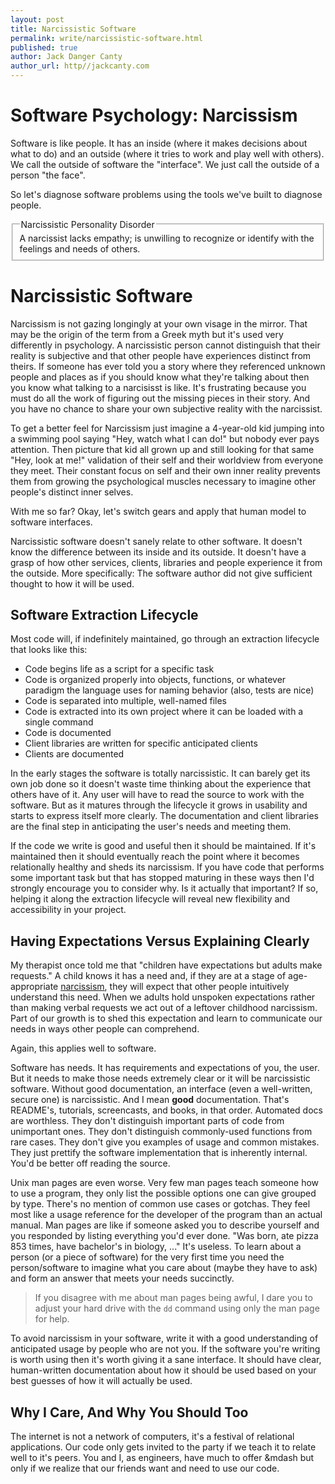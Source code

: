 ```yaml
---
layout: post
title: Narcissistic Software
permalink: write/narcissistic-software.html
published: true
author: Jack Danger Canty
author_url: http//jackcanty.com
---
```


# Software Psychology: Narcissism

Software is like people. It has an inside (where it makes decisions
about what to do) and an outside (where it tries to work and play well with others). We call the outside of software the
"interface". We just call the outside of a person "the face".

So let's diagnose software problems using the tools we've built to
diagnose people.

<fieldset>
  <legend>Narcissistic Personality Disorder</legend>
  A narcissist lacks empathy; is unwilling to recognize or identify with the feelings and needs of others.
</fieldset>

# Narcissistic Software

Narcissism is not gazing longingly at your own visage in the mirror. That may be the origin of the term from a Greek myth but it's used very differently in psychology. A narcissistic person cannot distinguish that their reality is subjective and that other people have experiences distinct from theirs. If someone has ever told you a story where they referenced unknown people and places as if you should know what they're talking about then you know what talking to a narcisisst is like. It's frustrating because you must do all the work of figuring out the missing pieces in their story. And you have no chance to share your own subjective reality with the narcissist.

 To get a better feel for Narcissism just imagine a 4-year-old kid jumping into a swimming pool saying "Hey, watch what I can do!" but nobody ever pays attention. Then picture that kid all grown up and still looking for that same "Hey, look at me!" validation of their self and their worldview from everyone they meet. Their constant focus on self and their own inner reality prevents them from growing the psychological muscles necessary to imagine other people's distinct inner selves.

With me so far? Okay, let's switch gears and apply that human model to software interfaces.

Narcissistic software doesn't sanely relate to other software. It doesn't know the difference between its inside and its outside. It doesn't have a grasp of how other services, clients, libraries and people experience it from the outside. More specifically: The software author did not give sufficient thought to how it will be used.

## Software Extraction Lifecycle

Most code will, if indefinitely maintained, go through an extraction
lifecycle that looks like this:

* Code begins life as a script for a specific task
* Code is organized properly into objects, functions, or whatever
  paradigm the language uses for naming behavior (also, tests are nice)
* Code is separated into multiple, well-named files
* Code is extracted into its own project where it can be loaded with a
  single command
* Code is documented
* Client libraries are written for specific anticipated clients
* Clients are documented

In the early stages the software is totally narcissistic. It can barely
get its own job done so it doesn't waste time thinking about the
experience that others have of it. Any user will have to read the source
to work with the software. But as it matures through the
lifecycle it grows in usability and starts to express itself more
clearly. The documentation and client libraries are the final step in
anticipating the user's needs and meeting them.

If the code we write is good and useful then it should be maintained. If
it's maintained then it should eventually reach the point where it
becomes relationally healthy and sheds its narcissism. If you have code
that performs some important task but that has stopped maturing in these
ways then I'd strongly encourage you to consider why. Is it actually
that important? If so, helping it along the extraction lifecycle will
reveal new flexibility and accessibility in your project.

## Having Expectations Versus Explaining Clearly

My therapist once told me that "children have expectations but adults make requests." A child knows it has a need and, if they are at a stage of age-appropriate [narcissism](http://en.wikipedia.org/wiki/Narcissistic_personality_disorder#cite_ref-DSM-IV-TR_0-1), they will expect that other people intuitively understand this need. When we adults hold unspoken expectations rather than making verbal requests we act out of a leftover childhood narcissism. Part of our growth is to shed this expectation and learn to communicate our needs in ways other people can comprehend.

Again, this applies well to software.

Software has needs. It has requirements and expectations of you, the
user. But it needs to make those needs extremely clear or it will be
narcissistic software.
Without good documentation, an interface (even a well-written, secure one) is narcissistic. And I mean ****good**** documentation. That's README's, tutorials, screencasts, and books, in that order. Automated docs are worthless. They don't distinguish important parts of code from unimportant ones. They don't distinguish commonly-used functions from rare cases. They don't give you examples of usage and common mistakes. They just prettify the software implementation that is inherently internal. You'd be better off reading the source.

Unix man pages are even worse. Very few man pages teach someone how to use a program, they only list the possible options one can give grouped by type. There's no mention of common use cases or gotchas. They feel most like a usage reference for the developer of the program than an actual manual. Man pages are like if someone asked you to describe yourself and you responded by listing everything you'd ever done. "Was born, ate pizza 853 times, have bachelor's in biology, ..." It's useless. To learn about a person (or a piece of software) for the very first time you need the person/software to imagine what you care about (maybe they have to ask) and form an answer that meets your needs succinctly.

> If you disagree with me about man pages being awful, I dare you to adjust your hard drive with the `dd` command using only the man page for help.

To avoid narcissism in your software, write it with a good understanding of anticipated usage by people who are not you. If the software you're writing is worth using then it's worth giving it a sane interface. It should have clear, human-written documentation about how it should be used based on your best guesses of how it will actually be used.

## Why I Care, And Why You Should Too

The internet is not a network of computers, it's a festival of relational applications. Our code only gets invited to the party if we teach it to relate well to it's peers. You and I, as engineers, have much to offer &mdash but only if we realize that our friends want and need to use our code.


